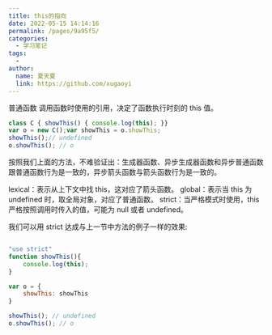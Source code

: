 ```yaml
---
title: this的指向
date: 2022-05-15 14:14:16
permalink: /pages/9a95f5/
categories:
  - 学习笔记
tags:
  - 
author: 
  name: 夏天夏
  link: https://github.com/xugaoyi
---
```

普通函数
调用函数时使用的引用，决定了函数执行时刻的 this 值。

```js
class C { showThis() { console.log(this); }}
var o = new C();var showThis = o.showThis;
showThis();// undefined
o.showThis(); // o
```
按照我们上面的方法，不难验证出：生成器函数、异步生成器函数和异步普通函数跟普通函数行为是一致的，异步箭头函数与箭头函数行为是一致的。

lexical：表示从上下文中找 this，这对应了箭头函数。
global：表示当 this 为 undefined 时，取全局对象，对应了普通函数。
strict：当严格模式时使用，this 严格按照调用时传入的值，可能为 null 或者 undefined。

我们可以用 strict 达成与上一节中方法的例子一样的效果:
```js

"use strict"
function showThis(){
    console.log(this);
}

var o = {
    showThis: showThis
}

showThis(); // undefined
o.showThis(); // o
```